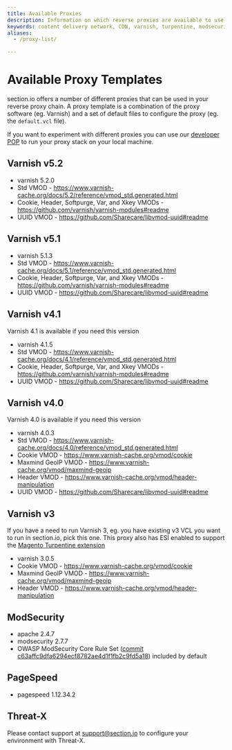 ```yaml
---
title: Available Proxies
description: Information on which reverse proxies are available to use on section.io's content delivery network.
keywords: content delivery network, CDN, varnish, turpentine, modsecurity, reverse proxies, proxy, proxy template
aliases:
  - /proxy-list/

---
```

Available Proxy Templates
=========================

section.io offers a number of different proxies that can be used in your reverse proxy chain. A proxy template is a combination of the proxy software (eg. Varnish) and a set of default files to configure the proxy (eg. the `default.vcl` file).

If you want to experiment with different proxies you can use our [developer POP](/docs/developer-pop/) to run your proxy stack on your local machine.

Varnish v5.2
---

- varnish 5.2.0
- Std VMOD - <https://www.varnish-cache.org/docs/5.2/reference/vmod_std.generated.html>
- Cookie, Header, Softpurge, Var, and Xkey VMODs - <https://github.com/varnish/varnish-modules#readme>
- UUID VMOD - <https://github.com/Sharecare/libvmod-uuid#readme>

Varnish v5.1
---

- varnish 5.1.3
- Std VMOD - <https://www.varnish-cache.org/docs/5.1/reference/vmod_std.generated.html>
- Cookie, Header, Softpurge, Var, and Xkey VMODs - <https://github.com/varnish/varnish-modules#readme>
- UUID VMOD - <https://github.com/Sharecare/libvmod-uuid#readme>

Varnish v4.1
---

Varnish 4.1 is available if you need this version

- varnish 4.1.5
- Std VMOD - <https://www.varnish-cache.org/docs/4.1/reference/vmod_std.generated.html>
- Cookie, Header, Softpurge, Var, and Xkey VMODs - <https://github.com/varnish/varnish-modules#readme>
- UUID VMOD - <https://github.com/Sharecare/libvmod-uuid#readme>

Varnish v4.0
----------

Varnish 4.0 is available if you need this version

-   varnish 4.0.3
-   Std VMOD - <https://www.varnish-cache.org/docs/4.0/reference/vmod_std.generated.html>
-   Cookie VMOD - <https://www.varnish-cache.org/vmod/cookie>
-   Maxmind GeoIP VMOD - <https://www.varnish-cache.org/vmod/maxmind-geoip>
-   Header VMOD - <https://www.varnish-cache.org/vmod/header-manipulation>
-   UUID VMOD - <https://github.com/Sharecare/libvmod-uuid#readme>

Varnish v3
----------

If you have a need to run Varnish 3, eg. you have existing v3 VCL you want to run in section.io, pick this one. This proxy also has ESI enabled to support the [Magento Turpentine extension]

-   varnish 3.0.5
-   Cookie VMOD - <https://www.varnish-cache.org/vmod/cookie>
-   Maxmind GeoIP VMOD - <https://www.varnish-cache.org/vmod/maxmind-geoip>
-   Header VMOD - <https://www.varnish-cache.org/vmod/header-manipulation>

ModSecurity
-----------

-   apache 2.4.7
-   modsecurity 2.7.7
-   OWASP ModSecurity Core Rule Set ([commit c63affc9dfa6294ecf8782ae4d1f1fb2c9fd5a18]) included by default

PageSpeed
---------

-   pagespeed 1.12.34.2


Threat-X
--------

Please contact support at [support@section.io](mailto:support@section.io) to configure your environment with Threat-X.

  [Magento Turpentine extension]: https://github.com/nexcess/magento-turpentine
  [commit c63affc9dfa6294ecf8782ae4d1f1fb2c9fd5a18]: https://github.com/SpiderLabs/owasp-modsecurity-crs/tree/c63affc9dfa6294ecf8782ae4d1f1fb2c9fd5a18
